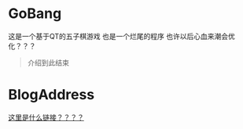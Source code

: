 # GoBang
  这是一个基于QT的五子棋游戏
  也是一个烂尾的程序  也许以后心血来潮会优化？？？
> 介绍到此结束
# BlogAddress
[这里是什么链接？？？？](https://superferryman.github.io)
